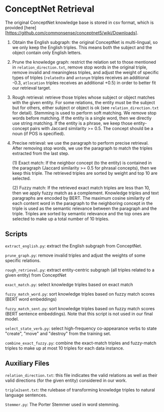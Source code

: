 # ConceptNet Retrieval

The original ConceptNet knowledge base is stored in csv format, which is provided [here][https://github.com/commonsense/conceptnet5/wiki/Downloads].

1. Obtain the English subgraph: the original ConceptNet is multi-lingual, so we only keep the English triples. This means both the subject and the object contain only English letters. 

2. Prune the knowledge graph: restrict the relation set to those mentioned in `relation_direction.txt`, remove stop words in the original triple, remove invalid and meaningless triples, and adjust the weight of specific types of triples (`relatedto` and `antonym` triples receives an additional -0.3, `atlocation` triples receives an additional +0.5) in order to better fit our retrieval target.

3. Rough retrieval: retrieve those triples whose subject or object matches with the given entity. For some relations, the entity must be the subject but for others, either subject or object is ok (see `relation_direction.txt` for detail). Stemming is used to perform soft matching. We remove stop words before matching. If the entity is a single word, then we directly use string matching. If the entity is a phrase, we keep those entity-concept pairs with Jaccard similarity >= 0.5. The concept should be a noun (if POS is specified).

4. Precise retrieval: we use the paragraph to perform precise retrieval. After removing stop words, we use the paragraph to match the triples extracted from the last step. 

   (1) Exact match: If the neighbor concept (to the entity) is contained in the paragraph (Jaccard similarity >= 0.5 for phrasal concepts), then we keep this triple. The retrieved triples are sorted by weight and top 10 are selected. 

   (2) Fuzzy match: If the retrieved exact match triples are less than 10, then we apply fuzzy match as a complement. Knowledge triples and text paragraphs are encoded by BERT. The maximum cosine similarity of each content word in the paragraph to the neighboring concept in the triple is used as the semantic relevance between the paragraph and the triple. Triples are sorted by semantic relevance and the top ones are selected to make up a total number of 10 triples.

## Scripts

`extract_english.py`: extract the English subgraph from ConceptNet.

`prune_graph.py`: remove invalid triples and adjust the weights of some specific relations.

`rough_retrieval.py`: extract entity-centric subgraph (all triples related to a given entity) from ConceptNet

`exact_match.py`: select knowledge triples based on exact match

`fuzzy_match_word.py`: sort knowledge triples based on fuzzy match scores (BERT word embeddings)

`fuzzy_match_sent.py`: sort knowledge triples based on fuzzy match scores (BERT sentence embeddings). Note that this script is not used in our final model.

`select_state_verb.py`: select high-frequency co-appearance verbs to state "create", "move" and "destroy" from the training set.

`combine_exact_fuzzy.py`: combine the exact-match triples and fuzzy-match triples to make up at most 10 triples for each data instance.

## Auxiliary Files

``relation_direction.txt``: this file indicates the valid relations as well as their valid directions (for the given entity) considered in our work.

`triple2sent.txt`: the rulebase of transforming knowledge triples to natural language sentences.

`Stemmer.py`: The Porter Stemmer used in word stemming.



